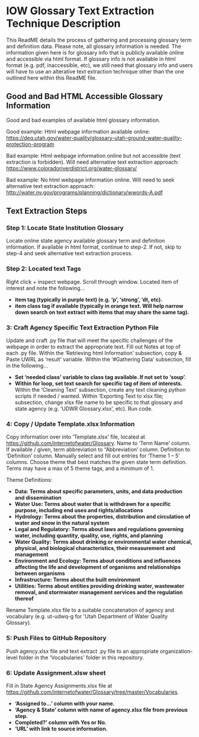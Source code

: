 # IOW Glossary Text Extraction Technique Description

This ReadME details the process of gathering and processing glossary term and definition data.  Please note, all glossary information is needed. The information given here is for glossary info that is publicly available online and accessible via html format.  If glossary info is not available in html format (e.g. pdf, inaccessible, etc), we still need that glossary info and users will have to use an alterative text extraction technique other than the one outlined here within this ReadME file.


## Good and Bad HTML Accessible Glossary Information
Good and bad examples of available html glossary information.  

Good example: Html webpage information available online: https://deq.utah.gov/water-quality/glossary-utah-ground-water-quality-protection-program

Bad example: Html webpage information online but not accessible (text extraction is forbidden).  Will need alternative text extraction approach: https://www.coloradoriverdistrict.org/water-glossary/

Bad example: No html webpage information online.  Will need to seek alternative text extraction approach: http://water.nv.gov/programs/planning/dictionary/wwords-A.pdf


## Text Extraction Steps

### Step 1: Locate State Institution Glossary
Locate online state agency available glossary term and definition information.  If available in html format, continue to step-2.  If not, skip to step-4 and seek alternative text extraction process.

### Step 2: Located text Tags
Right click + inspect webpage.  Scroll through window.  Located item of interest and note the following...
- **item tag (typically in purple text) (e.g. ‘p’, ‘strong’, ‘dt, etc).**
- **item class tag if available (typically in orange text.  Will help narrow down search on text extract with items that may share the same tag).**

### 3: Craft Agency Specific Text Extraction Python File
Update and craft .py file that will meet the specific challenges of the webpage in order to extract the appropriate text.
Fill out Notes at top of each .py file.
Within the ‘Retrieving html Information’ subsection, copy & Paste UWRL as ‘result’ variable.
Within the ‘#Gathering Data’ subsection, fill in the following…
- **Set ‘needed class’ variable to class tag available.  If not set to ‘soup’.**
- **Within for loop, set text search for specific tag of item of interests.**
Within the ‘Cleaning Text’ subsection, create any text cleaning python scripts if needed / wanted.
Within ‘Exporting Text to xlsx file; subsection, change xlsx file name to be specific to that glossary and state agency (e.g. ‘UDWR Glossary.xlsx’, etc).
Run code.

### 4: Copy / Update Template.xlsx Information
Copy information over into ‘Template.xlsx’ file, located at https://github.com/internetofwater/Glossary.
Name to ‘Term Name’ column.
If available / given, term abbreviation to “Abbreviation’ column.
Definition to ‘Definition’ column.
Manually select and fill out entries for ‘Theme 1 – 5’ columns.  Choose theme that best matches the given state term definition.  Terms may have a max of 5 theme tags, and a minimum of 1.

Theme Definitions:
- **Data: Terms about specific parameters, units, and data production and dissemination**
- **Water Use: Terms about water that is withdrawn for a specific purpose, including end uses and rights/allocations**
- **Hydrology: Terms about the properties, distribution and circulation of water and snow in the natural system**
- **Legal and Regulatory: Terms about laws and regulations governing water, including quantity, quality, use, rights, and planning**
- **Water Quality: Terms about drinking or environmental water chemical, physical, and biological characteristics, their measurement and management**
- **Environment and Ecology: Terms about conditions and influences affecting the life and development of organisms and relationships between organisms**
- **Infrastructure: Terms about the built environment**
- **Utilities: Terms about entities providing drinking water, wastewater removal, and stormwater management services and the regulation thereof**

Rename Template.xlsx file to a suitable concatenation of agency and vocabulary (e.g. ut-udwq-g for 'Utah Department of Water Quality Glossary).

### 5: Push Files to GitHub Repository
Push agency.xlsx file and text extract .py file to an appropriate organization-level folder in the 'Vocabularies' folder in this repository.

### 6: Update Assignment.xlsw sheet
Fill in State Agency Assignments.xlsx file at https://github.com/internetofwater/Glossary/tree/master/Vocabularies.
- **‘Assigned to…’ column with your name.**
- **‘Agency & State’ column with name of agency.xlsx file from previous step.**
- **Completed?’ column with Yes or No.**
- **‘URL’ with link to source information.**

